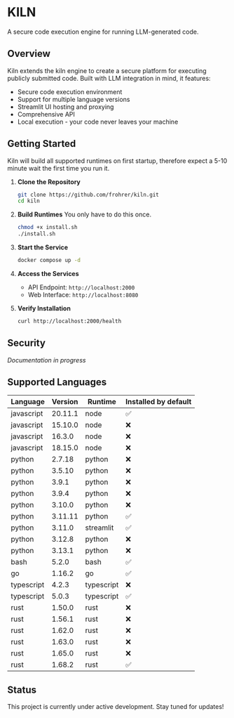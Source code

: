 
# KILN

A secure code execution engine for running LLM-generated code.

## Overview

Kiln extends the kiln engine to create a secure platform for executing publicly submitted code. Built with LLM integration in mind, it features:

- Secure code execution environment
- Support for multiple language versions
- Streamlit UI hosting and proxying
- Comprehensive API
- Local execution - your code never leaves your machine

## Getting Started

Kiln will build all supported runtimes on first startup, therefore expect a 5-10 minute wait the first time you run it.

1. **Clone the Repository**

   ```bash
   git clone https://github.com/frohrer/kiln.git
   cd kiln
   ```

2. **Build Runtimes**
   You only have to do this once.

   ```bash
   chmod +x install.sh
   ./install.sh
   ```

3. **Start the Service**

   ```bash
   docker compose up -d
   ```

4. **Access the Services**

   - API Endpoint: `http://localhost:2000`
   - Web Interface: `http://localhost:8080`

5. **Verify Installation**
   ```bash
   curl http://localhost:2000/health
   ```

## Security

_Documentation in progress_

## Supported Languages

| Language   | Version | Runtime    | Installed by default |
| ---------- | ------- | ---------- | -------------------- |
| javascript | 20.11.1 | node       | ✅                   |
| javascript | 15.10.0 | node       | ❌                   |
| javascript | 16.3.0  | node       | ❌                   |
| javascript | 18.15.0 | node       | ❌                   |
| python     | 2.7.18  | python     | ❌                   |
| python     | 3.5.10  | python     | ❌                   |
| python     | 3.9.1   | python     | ❌                   |
| python     | 3.9.4   | python     | ❌                   |
| python     | 3.10.0  | python     | ❌                   |
| python     | 3.11.11 | python     | ✅                   |
| python     | 3.11.0  | streamlit  | ✅                   |
| python     | 3.12.8  | python     | ❌                   |
| python     | 3.13.1  | python     | ❌                   |
| bash       | 5.2.0   | bash       | ✅                   |
| go         | 1.16.2  | go         | ✅                   |
| typescript | 4.2.3   | typescript | ❌                   |
| typescript | 5.0.3   | typescript | ✅                   |
| rust       | 1.50.0  | rust       | ❌                   |
| rust       | 1.56.1  | rust       | ❌                   |
| rust       | 1.62.0  | rust       | ❌                   |
| rust       | 1.63.0  | rust       | ❌                   |
| rust       | 1.65.0  | rust       | ❌                   |
| rust       | 1.68.2  | rust       | ✅                   |

## Status

This project is currently under active development. Stay tuned for updates!
